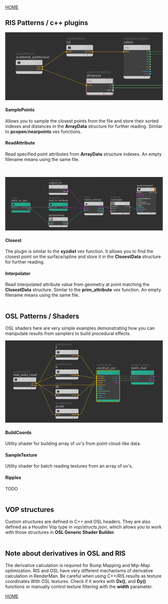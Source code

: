 [HOME](../Readme.md)

## RIS Patterns / c++ plugins

![network_example](network_example_pc.png)

#### SamplePoints
Allows you to sample the closest points from the file and store their sorted indexes and distances in the **ArrayData** structure for further reading. Similar to **pcopen**/**nearpoints** vex functions.

#### ReadAttribute
Read specified point attributes from **ArrayData** structure indexes.
An empty filename means using the same file.
<br/><br/><br/>


![network_example](network_example.png)

#### Closest
The plugin is similar to the **xyzdist** vex function. It allows you to find the closest point on the surface/spline and store it in the **ClosestData** structure for further reading.

#### Interpolator
Read interpolated attribute value from geometry at point matching the **ClosestData** structure. Similar to the **prim_attribute** vex function.
An empty filename means using the same file.
<br/><br/>

## OSL Patterns / Shaders
OSL shaders here are very simple examples demonstrating how you can manipulate results from samplers to build procedural effects.

![network_example](network_example_tex.png)
#### BuildCoords
Utility shader for building array of uv's from point-cloud-like data.

#### SampleTexture
Utility shader for batch reading textures from an array of uv's.

#### Ripples
TODO
<br/><br/>

## VOP structures
Custom structures are defined in C++ and OSL headers. They are also defined as a Houdini Vop type in *vop/structs.json*, which allows you to work with those structures in **OSL Generic Shader Builder**.
<br/><br/>

## Note about derivatives in OSL and RIS
The derivative calculation is required for Bump Mapping and Mip-Map optimization. RIS and OSL have very different mechanisms of derivative calculation in RenderMan. Be careful when using C++/RIS results as texture coordinates With OSL textures. Check if it works with **Dx()**, and **Dy()** functions or manually control texture filtering with the **width** parameter.

[HOME](../Readme.md)
